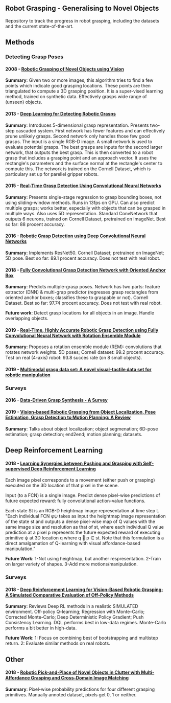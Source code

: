 ## Robot Grasping - Generalising to Novel Objects
Repository to track the progress in robot grasping, including the datasets and the current state-of-the-art.

## Methods

### Detecting Grasp Poses

#### 2008 - [Robotic Grasping of Novel Objects using Vision](http://pr.cs.cornell.edu/grasping/IJRR_saxena_etal_roboticgraspingofnovelobjects.pdf)
**Summary**: Given two or more images, this algorithm tries to find a few points which indicate good grasping locations. These points are then triangulated to compute a 3D grasping position. It is a super-vised learning method, trained on synthetic data. Effectively grasps wide range of (unseen) objects. 


#### 2013 - [Deep Learning for Detecting Robotic Grasps](https://arxiv.org/abs/1301.3592)
**Summary**: Introduces 5-dimensional grasp representation. Presents two-step cascaded system. First network has fewer features and can effectively prune unlikely grasps. Second network only handles those few good grasps. The input is a single RGB-D image. A small network is used to evaluate potential grasps. The best grasps are inputs for the second larger network, that outputs the best grasp. This is then converted to a robot grasp that includes a grasping point and an approach vector. It uses the rectangle's parameters and the surface normal at the rectangle's center to compute this. The network is trained on the Cornell Dataset, which is particulary set up for parellel gripper robots.


#### 2015 - [Real-Time Grasp Detection Using Convolutional Neural Networks](https://arxiv.org/abs/1412.3128)
**Summary**: Presents single-stage regression to grasp bounding boxes, not using sliding-window methods. Runs in 13fps on GPU. Can also predict multiple grasps; works better, especially with objects that can be grasped in multiple ways. Also uses 5D representation. Standard ConvNetwork that outputs 6 neurons, trained on Cornell Dataset, pretrained on ImageNet. Best so far: 88 procent accuracy. 


#### 2016 - [Robotic Grasp Detection using Deep Convolutional Neural Networks](https://arxiv.org/abs/1611.08036)
**Summary**: Implements ResNet50. Cornell Dataset; pretrained on ImageNet; 5D pose. Best so far: 89.1 procent accuracy. Does not test with real robot.


#### 2018 - [Fully Convolutional Grasp Detection Network with Oriented Anchor Box](https://arxiv.org/abs/1803.02209)
**Summary**: Predicts multiple-grasp poses. Network has two parts: feature extractor (DNN) & multi-grap predictor (regresses grasp rectangles from oriented anchor boxes; classifies these to graspable or not). Cornell Dataset. Best so far: 97.74 procent accuracy.  Does not test with real robot.

**Future work**: Detect grasp locations for all objects in an image. Handle overlapping objects. 


#### 2019 - [Real-Time, Highly Accurate Robotic Grasp Detection using Fully Convolutional Neural Network with Rotation Ensemble Module](https://arxiv.org/abs/1812.07762)
**Summary**: Proposes a rotation ensemble module (REM): convolutions that rotates network weights. 5D poses; Cornell dataset: 99.2 procent accuracy. Test on real (4-axis) robot: 93.8 succes rate (on 8 small objects).


#### 2019 - [Multimodal grasp data set: A novel visual–tactile data set for robotic manipulation](https://journals.sagepub.com/doi/10.1177/1729881418821571)


### Surveys 

#### 2016 - [Data-Driven Grasp Synthesis - A Survey](https://arxiv.org/pdf/1309.2660.pdf)


#### 2019 - [Vision-based Robotic Grasping from Object Localization, Pose Estimation, Grasp Detection to Motion Planning: A Review](https://arxiv.org/abs/1905.06658)
**Summary**: Talks about object localization; object segmenation; 6D-pose estimation; grasp detection; end2end; motion planning; datasets. 


## Deep Reinforcement Learning

#### 2018 - [Learning Synergies between Pushing and Grasping with Self-supervised Deep Reinforcement Learning](https://arxiv.org/abs/1803.09956)

Each image pixel corresponds to a movement (either push or grasping) executed on the 3D location of that pixel in the scene.

Input (to a FCN) is a single image. Predict dense pixel-wise predictions of future expected reward: fully convolutional action-value functions. 

Each state St is an RGB-D heightmap image representation at time step t.
"Each individual FCN φψ takes as input the heightmap image representation of the state st and outputs a dense pixel-wise map of Q values with the same image size and resolution as that of st, where each individual Q value prediction at a pixel p represents the future expected reward of executing primitive ψ at 3D location q where q 􏰏 p ∈ st. Note that this formulation is a direct amalgamation of Q-learning with visual affordance-based manipulation."

**Future Work**: 1-Not using heightmap, but another respresentation. 2-Train on larger variety of shapes. 3-Add more motions/manipulation.
### Surveys

#### 2018 - [Deep Reinforcement Learning for Vision-Based Robotic Grasping: A Simulated Comparative Evaluation of Off-Policy Methods](https://arxiv.org/abs/1802.10264)

**Summary**: Reviews Deep RL methods in a realistic SIMULATED environment. Off-policy Q-learning; Regression with Monte-Carlo; Corrected Monte-Carlo; Deep Deterministic Policy Gradient; Push Consistency Learning. DQL performs best in low-data regimes. Monte-Carlo performs a bit better in high-data. 

**Future Work**: 1: Focus on combining best of bootstrapping and multistep return. 2: Evaluate similar methods on real robots.


## Other

#### 2018 - [Robotic Pick-and-Place of Novel Objects in Clutter with Multi-Affordance Grasping and Cross-Domain Image Matching](https://arxiv.org/abs/1710.01330) 
**Summary**: Pixel-wise probability predictions for four different grasping primitives. Manually annoted dataset, pixels get 0, 1 or neither. 